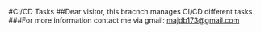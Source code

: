#CI/CD Tasks 
##Dear visitor, this bracnch manages CI/CD different tasks 
###For more information contact me via gmail: majdb173@gmail.com

